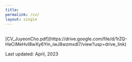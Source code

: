 ```yaml
---
title: 
permalink: /cv/
layout: single
---
```

<br>
[CV_JuyeonCho.pdf](https://drive.google.com/file/d/1rZQ-HeCiMeHvI8wXy6Ym_iwJ8wzmxdl7/view?usp=drive_link)

Last updated: April, 2023

<!--- [CV_JuyeonCho.pdf](https://github.com/juyeoncho/juyeoncho.github.io/files/7930559/CV_JuyeonCho.pdf) --->

